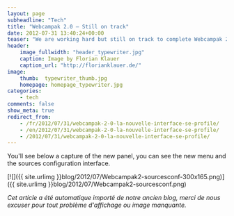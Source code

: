```yaml
---
layout: page
subheadline: "Tech"
title: "Webcampak 2.0 – Still on track"
date: 2012-07-31 13:40:24+00:00
teaser: "We are working hard but still on track to complete Webcampak 2.0 by the end of the summer."
header:
    image_fullwidth: "header_typewriter.jpg"
    caption: Image by Florian Klauer
    caption_url: "http://florianklauer.de/"
image:
    thumb:  typewriter_thumb.jpg
    homepage: homepage_typewriter.jpg
categories:
    - tech
comments: false
show_meta: true
redirect_from:
    - /fr/2012/07/31/webcampak-2-0-la-nouvelle-interface-se-profile/
    - /en/2012/07/31/webcampak-2-0-la-nouvelle-interface-se-profile/
    - /2012/07/31/webcampak-2-0-la-nouvelle-interface-se-profile/
---
```


You'll see below a capture of the new panel, you can see the new menu and the sources configuration interface.

[![]({{ site.urlimg }}blog/2012/07/Webcampak2-sourcesconf-300x165.png)]({{ site.urlimg }}blog/2012/07/Webcampak2-sourcesconf.png)

_Cet article a été automatique importé de notre ancien blog, merci de nous excuser pour tout problème d'affichage ou image manquante._
